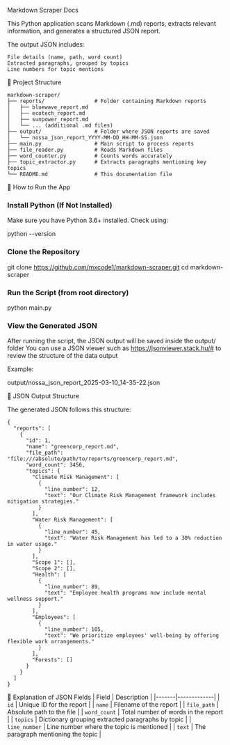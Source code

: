 Markdown Scraper Docs

This Python application scans Markdown (.md) reports, extracts relevant information, and generates a structured JSON report.

The output JSON includes:

    File details (name, path, word count)
    Extracted paragraphs, grouped by topics
    Line numbers for topic mentions

📂 Project Structure
````
markdown-scraper/
├── reports/                # Folder containing Markdown reports
│   ├── bluewave_report.md
│   ├── ecotech_report.md
│   ├── sunpower_report.md
│   └── ... (additional .md files)
├── output/                 # Folder where JSON reports are saved
│   └── nossa_json_report_YYYY-MM-DD_HH-MM-SS.json
├── main.py                 # Main script to process reports
├── file_reader.py          # Reads Markdown files
├── word_counter.py         # Counts words accurately
├── topic_extractor.py      # Extracts paragraphs mentioning key topics
└── README.md               # This documentation file
````
🚀 How to Run the App

### Install Python (If Not Installed)

Make sure you have Python 3.6+ installed. Check using:

python --version

### Clone the Repository

git clone https://github.com/mxcode1/markdown-scraper.git
cd markdown-scraper

### Run the Script (from root directory)

python main.py

### View the Generated JSON

After running the script, the JSON output will be saved inside the output/ folder
You can use a JSON viewer such as https://jsonviewer.stack.hu/# to review the structure of the data output

Example:

output/nossa_json_report_2025-03-10_14-35-22.json

📝 JSON Output Structure

The generated JSON follows this structure:

```Example JSON Output
{
  "reports": [
    {
      "id": 1,
      "name": "greencorp_report.md",
      "file_path": "file:///absolute/path/to/reports/greencorp_report.md",
      "word_count": 3456,
      "topics": {
        "Climate Risk Management": [
          {
            "line_number": 12,
            "text": "Our Climate Risk Management framework includes mitigation strategies."
          }
        ],
        "Water Risk Management": [
          {
            "line_number": 45,
            "text": "Water Risk Management has led to a 30% reduction in water usage."
          }
        ],
        "Scope 1": [],
        "Scope 2": [],
        "Health": [
          {
            "line_number": 89,
            "text": "Employee health programs now include mental wellness support."
          }
        ],
        "Employees": [
          {
            "line_number": 105,
            "text": "We prioritize employees' well-being by offering flexible work arrangements."
          }
        ],
        "Forests": []
      }
    }
  ]
}
```

🔹 Explanation of JSON Fields
| Field | Description |
|-------|-------------|
| `id` | Unique ID for the report |
| `name` | Filename of the report |
| `file_path` | Absolute path to the file |
| `word_count` | Total number of words in the report |
| `topics` | Dictionary grouping extracted paragraphs by topic |
| `line_number` | Line number where the topic is mentioned |
| `text` | The paragraph mentioning the topic |

